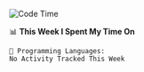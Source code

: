 <!--START_SECTION:waka-->
![Code Time](http://img.shields.io/badge/Code%20Time-1%2C003%20hrs%205%20mins-blue)

📊 **This Week I Spent My Time On** 

```text
💬 Programming Languages: 
No Activity Tracked This Week
```


<!--END_SECTION:waka-->